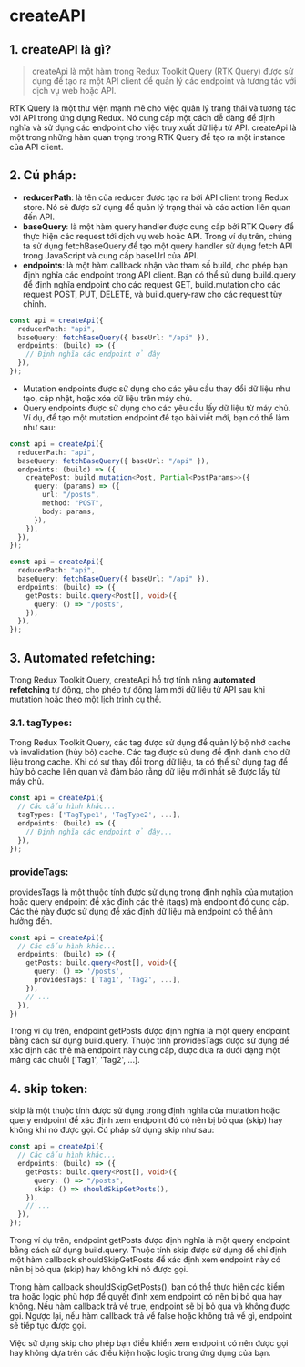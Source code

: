 # createAPI

## 1. createAPI là gì?

> createApi là một hàm trong Redux Toolkit Query (RTK Query) được sử dụng để tạo ra một API client để quản lý các endpoint và tương tác với dịch vụ web hoặc API.

RTK Query là một thư viện mạnh mẽ cho việc quản lý trạng thái và tương tác với API trong ứng dụng Redux. Nó cung cấp một cách dễ dàng để định nghĩa và sử dụng các endpoint cho việc truy xuất dữ liệu từ API. createApi là một trong những hàm quan trọng trong RTK Query để tạo ra một instance của API client.

## 2. Cú pháp:

- **reducerPath**: là tên của reducer được tạo ra bởi API client trong Redux store. Nó sẽ được sử dụng để quản lý trạng thái và các action liên quan đến API.
- **baseQuery**: là một hàm query handler được cung cấp bởi RTK Query để thực hiện các request tới dịch vụ web hoặc API. Trong ví dụ trên, chúng ta sử dụng fetchBaseQuery để tạo một query handler sử dụng fetch API trong JavaScript và cung cấp baseUrl của API.
- **endpoints**: là một hàm callback nhận vào tham số build, cho phép bạn định nghĩa các endpoint trong API client. Bạn có thể sử dụng build.query để định nghĩa endpoint cho các request GET, build.mutation cho các request POST, PUT, DELETE, và build.query-raw cho các request tùy chỉnh.

```ts
const api = createApi({
  reducerPath: "api",
  baseQuery: fetchBaseQuery({ baseUrl: "/api" }),
  endpoints: (build) => ({
    // Định nghĩa các endpoint ở đây
  }),
});
```

- Mutation endpoints được sử dụng cho các yêu cầu thay đổi dữ liệu như tạo, cập nhật, hoặc xóa dữ liệu trên máy chủ.
- Query endpoints được sử dụng cho các yêu cầu lấy dữ liệu từ máy chủ.
  Ví dụ, để tạo một mutation endpoint để tạo bài viết mới, bạn có thể làm như sau:

```ts
const api = createApi({
  reducerPath: "api",
  baseQuery: fetchBaseQuery({ baseUrl: "/api" }),
  endpoints: (build) => ({
    createPost: build.mutation<Post, Partial<PostParams>>({
      query: (params) => ({
        url: "/posts",
        method: "POST",
        body: params,
      }),
    }),
  }),
});
```

```ts
const api = createApi({
  reducerPath: "api",
  baseQuery: fetchBaseQuery({ baseUrl: "/api" }),
  endpoints: (build) => ({
    getPosts: build.query<Post[], void>({
      query: () => "/posts",
    }),
  }),
});
```

## 3. Automated refetching:

Trong Redux Toolkit Query, createApi hỗ trợ tính năng **automated refetching** tự động, cho phép tự động làm mới dữ liệu từ API sau khi mutation hoặc theo một lịch trình cụ thể.

### 3.1. tagTypes:

Trong Redux Toolkit Query, các tag được sử dụng để quản lý bộ nhớ cache và invalidation (hủy bỏ) cache. Các tag được sử dụng để định danh cho dữ liệu trong cache. Khi có sự thay đổi trong dữ liệu, ta có thể sử dụng tag để hủy bỏ cache liên quan và đảm bảo rằng dữ liệu mới nhất sẽ được lấy từ máy chủ.

```ts
const api = createApi({
  // Các cấu hình khác...
  tagTypes: ['TagType1', 'TagType2', ...],
  endpoints: (build) => ({
    // Định nghĩa các endpoint ở đây...
  }),
});
```

### provideTags:

providesTags là một thuộc tính được sử dụng trong định nghĩa của mutation hoặc query endpoint để xác định các thẻ (tags) mà endpoint đó cung cấp. Các thẻ này được sử dụng để xác định dữ liệu mà endpoint có thể ảnh hưởng đến.

```ts
const api = createApi({
  // Các cấu hình khác...
  endpoints: (build) => ({
    getPosts: build.query<Post[], void>({
      query: () => '/posts',
      providesTags: ['Tag1', 'Tag2', ...],
    }),
    // ...
  }),
})
```

Trong ví dụ trên, endpoint getPosts được định nghĩa là một query endpoint bằng cách sử dụng build.query. Thuộc tính providesTags được sử dụng để xác định các thẻ mà endpoint này cung cấp, được đưa ra dưới dạng một mảng các chuỗi ['Tag1', 'Tag2', ...].

## 4. skip token:

skip là một thuộc tính được sử dụng trong định nghĩa của mutation hoặc query endpoint để xác định xem endpoint đó có nên bị bỏ qua (skip) hay không khi nó được gọi.
Cú pháp sử dụng skip như sau:

```ts
const api = createApi({
  // Các cấu hình khác...
  endpoints: (build) => ({
    getPosts: build.query<Post[], void>({
      query: () => "/posts",
      skip: () => shouldSkipGetPosts(),
    }),
    // ...
  }),
});
```

Trong ví dụ trên, endpoint getPosts được định nghĩa là một query endpoint bằng cách sử dụng build.query. Thuộc tính skip được sử dụng để chỉ định một hàm callback shouldSkipGetPosts để xác định xem endpoint này có nên bị bỏ qua (skip) hay không khi nó được gọi.

Trong hàm callback shouldSkipGetPosts(), bạn có thể thực hiện các kiểm tra hoặc logic phù hợp để quyết định xem endpoint có nên bị bỏ qua hay không. Nếu hàm callback trả về true, endpoint sẽ bị bỏ qua và không được gọi. Ngược lại, nếu hàm callback trả về false hoặc không trả về gì, endpoint sẽ tiếp tục được gọi.

Việc sử dụng skip cho phép bạn điều khiển xem endpoint có nên được gọi hay không dựa trên các điều kiện hoặc logic trong ứng dụng của bạn.
